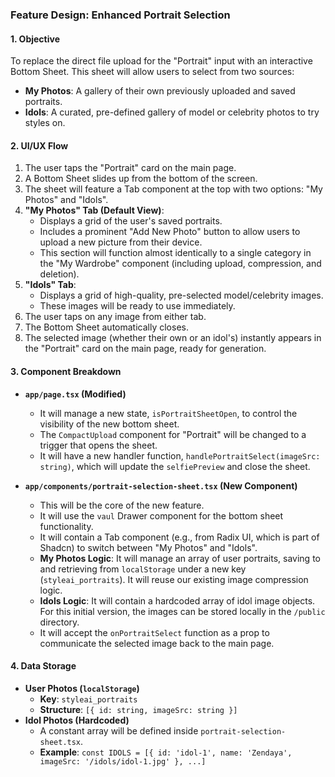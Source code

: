 ### Feature Design: Enhanced Portrait Selection

#### 1. Objective

To replace the direct file upload for the "Portrait" input with an interactive Bottom Sheet. This sheet will allow users to select from two sources:
*   **My Photos**: A gallery of their own previously uploaded and saved portraits.
*   **Idols**: A curated, pre-defined gallery of model or celebrity photos to try styles on.

#### 2. UI/UX Flow

1.  The user taps the "Portrait" card on the main page.
2.  A Bottom Sheet slides up from the bottom of the screen.
3.  The sheet will feature a Tab component at the top with two options: "My Photos" and "Idols".
4.  **"My Photos" Tab (Default View)**:
    *   Displays a grid of the user's saved portraits.
    *   Includes a prominent "Add New Photo" button to allow users to upload a new picture from their device.
    *   This section will function almost identically to a single category in the "My Wardrobe" component (including upload, compression, and deletion).
5.  **"Idols" Tab**:
    *   Displays a grid of high-quality, pre-selected model/celebrity images.
    *   These images will be ready to use immediately.
6.  The user taps on any image from either tab.
7.  The Bottom Sheet automatically closes.
8.  The selected image (whether their own or an idol's) instantly appears in the "Portrait" card on the main page, ready for generation.

#### 3. Component Breakdown

*   **`app/page.tsx` (Modified)**
    *   It will manage a new state, `isPortraitSheetOpen`, to control the visibility of the new bottom sheet.
    *   The `CompactUpload` component for "Portrait" will be changed to a trigger that opens the sheet.
    *   It will have a new handler function, `handlePortraitSelect(imageSrc: string)`, which will update the `selfiePreview` and close the sheet.

*   **`app/components/portrait-selection-sheet.tsx` (New Component)**
    *   This will be the core of the new feature.
    *   It will use the `vaul` Drawer component for the bottom sheet functionality.
    *   It will contain a Tab component (e.g., from Radix UI, which is part of Shadcn) to switch between "My Photos" and "Idols".
    *   **My Photos Logic**: It will manage an array of user portraits, saving to and retrieving from `localStorage` under a new key (`styleai_portraits`). It will reuse our existing image compression logic.
    *   **Idols Logic**: It will contain a hardcoded array of idol image objects. For this initial version, the images can be stored locally in the `/public` directory.
    *   It will accept the `onPortraitSelect` function as a prop to communicate the selected image back to the main page.

#### 4. Data Storage

*   **User Photos (`localStorage`)**
    *   **Key**: `styleai_portraits`
    *   **Structure**: `[{ id: string, imageSrc: string }]`
*   **Idol Photos (Hardcoded)**
    *   A constant array will be defined inside `portrait-selection-sheet.tsx`.
    *   **Example**: `const IDOLS = [{ id: 'idol-1', name: 'Zendaya', imageSrc: '/idols/idol-1.jpg' }, ...]`